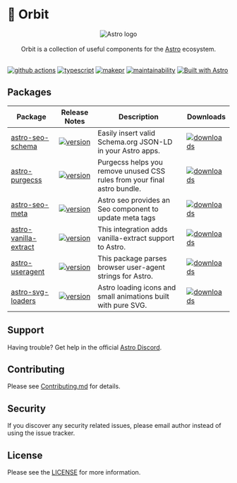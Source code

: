 # 🚀 Orbit

<p align="center">
  <img src="assets/banner.png" alt="Astro logo">
  <br/><br/>
  Orbit is a collection of useful components for the
  <a href="https://astro.build">Astro</a> ecosystem.
  <br/><br/>
</p>

[![github actions][github-actions-badge]][github-actions]
[![typescript][typescript-badge]][typescript]
[![makepr][makepr-badge]][makepr]
[![maintainability][codeclimate-badge]][codeclimate]
[![Built with Astro][astro-badge]][astro]

## Packages

| Package                                          | Release Notes                                                      | Description                                                 | Downloads                                      |
| ------------------------------------------------- | ------------------------------------------------------------------ | ------------------------------------------------------------ | ----------------------------------------------- |
| [astro-seo-schema](packages/astro-seo-schema)     | [![version](https://img.shields.io/npm/v/astro-seo-schema.svg)](packages/astro-seo-schema/CHANGELOG.md)    | Easily insert valid Schema.org JSON-LD in your Astro apps.   | [![downloads][downloads-badge-seo-schema]][npm-seo-schema] |
| [astro-purgecss](packages/astro-purgecss)         | [![version](https://img.shields.io/npm/v/astro-purgecss.svg)](packages/astro-purgecss/CHANGELOG.md)        | Purgecss helps you remove unused CSS rules from your final astro bundle. | [![downloads][downloads-badge-purgecss]][npm-purgecss] |
| [astro-seo-meta](packages/astro-seo-meta)         | [![version](https://img.shields.io/npm/v/astro-seo-meta.svg)](packages/astro-seo-meta/CHANGELOG.md)        | Astro seo provides an Seo component to update meta tags | [![downloads][downloads-badge-seo-meta]][npm-seo-meta] |
| [astro-vanilla-extract](packages/astro-vanilla-extract) | [![version](https://img.shields.io/npm/v/astro-vanilla-extract.svg)](packages/astro-vanilla-extract/CHANGELOG.md) | This integration adds vanilla-extract support to Astro.    | [![downloads][downloads-badge-vanilla-extract]][npm-vanilla-extract] |
| [astro-useragent](packages/astro-useragent)       | [![version](https://img.shields.io/npm/v/astro-useragent.svg)](packages/astro-useragent/CHANGELOG.md)        | This package parses browser user-agent strings for Astro. | [![downloads][downloads-badge-useragent]][npm-useragent] |
| [astro-svg-loaders](packages/astro-svg-loaders)   | [![version](https://img.shields.io/npm/v/astro-svg-loaders.svg)](packages/astro-svg-loaders/CHANGELOG.md)    | Astro loading icons and small animations built with pure SVG. | [![downloads][downloads-badge-svg-loaders]][npm-svg-loaders] |



## Support

Having trouble? Get help in the official [Astro Discord](https://astro.build/chat).

## Contributing

Please see [Contributing.md](CONTRIBUTING.md) for details.

## Security

If you discover any security related issues, please email author instead of using the issue tracker.

## License

Please see the [LICENSE](LICENSE) for more information.

[github-actions]: https://github.com/codiume/orbit/actions/workflows/node.js.yml
[github-actions-badge]: https://github.com/codiume/orbit/actions/workflows/node.js.yml/badge.svg?branch=main
[typescript]: https://www.typescriptlang.org/dt/search?search=astro-seo-schema
[typescript-badge]: https://img.shields.io/npm/types/astro-seo-schema
[makepr]: https://makeapullrequest.com
[makepr-badge]: https://img.shields.io/badge/PRs-welcome-brightgreen.svg?style=flat-square?style=flat
[codeclimate]: https://codeclimate.com/github/codiume/orbit/maintainability
[codeclimate-badge]: https://api.codeclimate.com/v1/badges/d9f004c55ba5a19a8810/maintainability
[astro]: https://astro.build
[astro-badge]: https://astro.badg.es/v2/built-with-astro/tiny.svg

[downloads-badge-purgecss]: https://img.shields.io/npm/dt/astro-purgecss
[npm-purgecss]: https://npmjs.com/package/astro-purgecss

[downloads-badge-seo-meta]: https://img.shields.io/npm/dt/astro-seo-meta
[npm-seo-meta]: https://npmjs.com/package/astro-seo-meta

[downloads-badge-seo-schema]: https://img.shields.io/npm/dt/astro-seo-schema
[npm-seo-schema]: https://npmjs.com/package/astro-seo-schema

[downloads-badge-svg-loaders]: https://img.shields.io/npm/dt/astro-svg-loaders
[npm-svg-loaders]: https://npmjs.com/package/astro-svg-loaders

[downloads-badge-useragent]: https://img.shields.io/npm/dt/astro-useragent
[npm-useragent]: https://npmjs.com/package/astro-useragent

[downloads-badge-vanilla-extract]: https://img.shields.io/npm/dt/astro-vanilla-extract
[npm-vanilla-extract]: https://npmjs.com/package/astro-vanilla-extract
